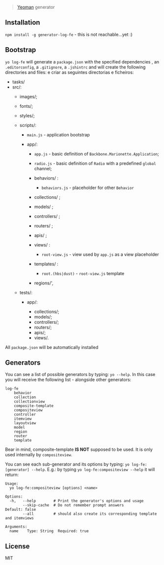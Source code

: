 > [Yeoman](http://yeoman.io) generator

## Installation

`npm install -g generator-log-fe` - this is not reachable...yet :)

## Bootstrap

`yo log-fe` will generate a `package.json` with the specified dependencies , an `.editorconfig`, a `.gitignore`, a `.jshintrc` and will create the following directories and files: e criar as seguintes directorias e ficheiros:

* tasks/
* src/:
  * images/;
  * fonts/;
  * styles/;
  * scripts/:

      * `main.js` - application bootstrap
      * app/:

          * `app.js` - basic definition of `Backbone.Marionette.Application`;
          * `radio.js` - basic definition of `Radio` with a predefined `global` channel;
          * behaviors/ :

              * `behaviors.js` - placeholder for other `Behavior`

          * collections/ ; 
          * models/ ;
          * controllers/ ;
          * routers/ ;
          * apis/ ;
          * views/ :

              * `root-view.js` - view used by `app.js` as a view placeholder

          * templates/ :

               * `root.(hbs|dust)` - `root-view.js` template

          * regions/',

  * tests/:

      * app/:

          * collections/;
          * models/;
          * controllers/;
          * routers/;
          * apis/;
          * views/.

All `package.json` will be automatically installed

## Generators

You can see a list of possible generators by typing: `yo --help`. In this case you will receive the following list - alongside other generators:

```
log-fe
    behavior
    collection
    collectionview
    composite-template
    compositeview
    controller
    itemview
    layoutview
    model
    region
    router
    template
```

Bear in mind, composite-template **IS NOT** supposed to be used. It is only used internally by `compositeview`.

You can see each sub-generator and its options by typing: `yo log-fe:[generator] --help`. E.g.: by typing `yo log-fe:compositeview --help` it will return:

```
Usage:
  yo log-fe:compositeview [options] <name>

Options:
  -h,   --help        # Print the generator's options and usage
        --skip-cache  # Do not remember prompt answers                               Default: false
        --all         # should also create its corresponding template and itemviews

Arguments:
  name    Type: String  Required: true
```

## License

MIT
